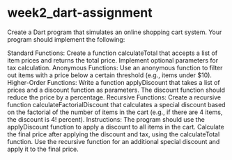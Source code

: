 # week2_dart-assignment

Create a Dart program that simulates an online shopping cart system. Your program should implement the following:

Standard Functions:
Create a function calculateTotal that accepts a list of item prices and returns the total price.
Implement optional parameters for tax calculation.
Anonymous Functions:
Use an anonymous function to filter out items with a price below a certain threshold (e.g., items under $10).
Higher-Order Functions:
Write a function applyDiscount that takes a list of prices and a discount function as parameters. The discount function should reduce the price by a percentage.
Recursive Functions:
Create a recursive function calculateFactorialDiscount that calculates a special discount based on the factorial of the number of items in the cart (e.g., if there are 4 items, the discount is 4! percent).
Instructions:
The program should use the applyDiscount function to apply a discount to all items in the cart.
Calculate the final price after applying the discount and tax, using the calculateTotal function.
Use the recursive function for an additional special discount and apply it to the final price.
